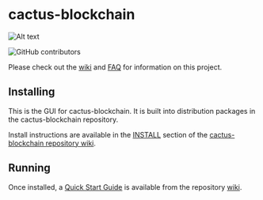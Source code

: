 # cactus-blockchain
![Alt text](https://www.cactus-network.network.net/img/cactus_logo.svg)

![GitHub contributors](https://img.shields.io/github/contributors/Cactus-Network/cactus-blockchain?logo=GitHub)

Please check out the [wiki](https://github.com/Cactus-Network/cactus-blockchain/wiki)
and [FAQ](https://github.com/Cactus-Network/cactus-blockchain/wiki/FAQ) for
information on this project.

## Installing

This is the GUI for cactus-blockchain. It is built into distribution packages in the cactus-blockchain repository.

Install instructions are available in the
[INSTALL](https://github.com/Cactus-Network/cactus-blockchain/wiki/INSTALL)
section of the
[cactus-blockchain repository wiki](https://github.com/Cactus-Network/cactus-blockchain/wiki).

## Running

Once installed, a
[Quick Start Guide](https://github.com/Cactus-Network/cactus-blockchain/wiki/Quick-Start-Guide)
is available from the repository
[wiki](https://github.com/Cactus-Network/cactus-blockchain/wiki).
